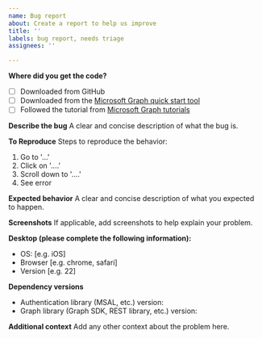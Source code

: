 ```yaml
---
name: Bug report
about: Create a report to help us improve
title: ''
labels: bug report, needs triage
assignees: ''

---
```


**Where did you get the code?**
- [ ] Downloaded from GitHub
- [ ] Downloaded from the [Microsoft Graph quick start tool](https://developer.microsoft.com/graph/quick-start)
- [ ] Followed the tutorial from [Microsoft Graph tutorials](https://learn.microsoft.com/graph/tutorials)

**Describe the bug**
A clear and concise description of what the bug is.

**To Reproduce**
Steps to reproduce the behavior:
1. Go to '...'
2. Click on '....'
3. Scroll down to '....'
4. See error

**Expected behavior**
A clear and concise description of what you expected to happen.

**Screenshots**
If applicable, add screenshots to help explain your problem.

**Desktop (please complete the following information):**
 - OS: [e.g. iOS]
 - Browser [e.g. chrome, safari]
 - Version [e.g. 22]

**Dependency versions**
 - Authentication library (MSAL, etc.) version:
 - Graph library (Graph SDK, REST library, etc.) version:

**Additional context**
Add any other context about the problem here.
